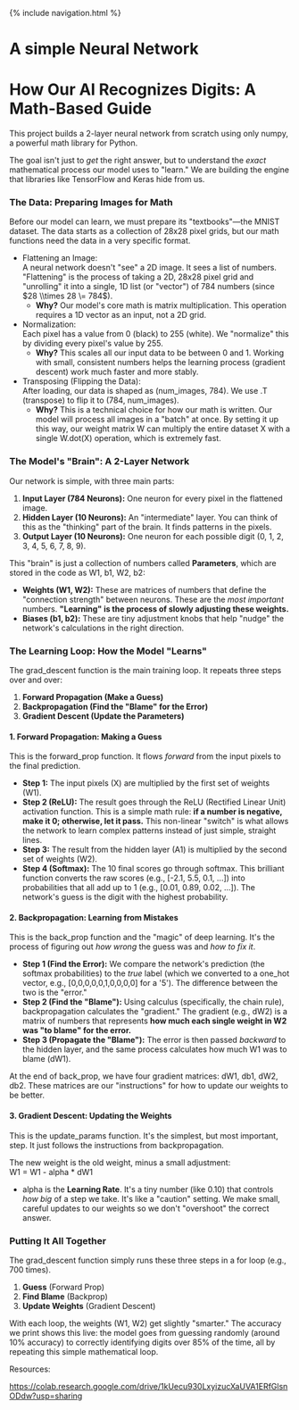 {% include navigation.html %}

# A simple Neural Network

# **How Our AI Recognizes Digits: A Math-Based Guide**

This project builds a 2-layer neural network from scratch using only numpy, a powerful math library for Python.

The goal isn't just to *get* the right answer, but to understand the *exact* mathematical process our model uses to "learn." We are building the engine that libraries like TensorFlow and Keras hide from us.

### **The Data: Preparing Images for Math**

Before our model can learn, we must prepare its "textbooks"—the MNIST dataset. The data starts as a collection of 28x28 pixel grids, but our math functions need the data in a very specific format.

* Flattening an Image:  
  A neural network doesn't "see" a 2D image. It sees a list of numbers. "Flattening" is the process of taking a 2D, 28x28 pixel grid and "unrolling" it into a single, 1D list (or "vector") of 784 numbers (since $28 \\times 28 \= 784$).  
  * **Why?** Our model's core math is matrix multiplication. This operation requires a 1D vector as an input, not a 2D grid.  
* Normalization:  
  Each pixel has a value from 0 (black) to 255 (white). We "normalize" this by dividing every pixel's value by 255\.  
  * **Why?** This scales all our input data to be between 0 and 1\. Working with small, consistent numbers helps the learning process (gradient descent) work much faster and more stably.  
* Transposing (Flipping the Data):  
  After loading, our data is shaped as (num\_images, 784). We use .T (transpose) to flip it to (784, num\_images).  
  * **Why?** This is a technical choice for how our math is written. Our model will process all images in a "batch" at once. By setting it up this way, our weight matrix W can multiply the entire dataset X with a single W.dot(X) operation, which is extremely fast.

### **The Model's "Brain": A 2-Layer Network**

Our network is simple, with three main parts:

1. **Input Layer (784 Neurons):** One neuron for every pixel in the flattened image.  
2. **Hidden Layer (10 Neurons):** An "intermediate" layer. You can think of this as the "thinking" part of the brain. It finds patterns in the pixels.  
3. **Output Layer (10 Neurons):** One neuron for each possible digit (0, 1, 2, 3, 4, 5, 6, 7, 8, 9).

This "brain" is just a collection of numbers called **Parameters**, which are stored in the code as W1, b1, W2, b2:

* **Weights (W1, W2):** These are matrices of numbers that define the "connection strength" between neurons. These are the *most important* numbers. **"Learning" is the process of slowly adjusting these weights.**  
* **Biases (b1, b2):** These are tiny adjustment knobs that help "nudge" the network's calculations in the right direction.

### **The Learning Loop: How the Model "Learns"**

The grad\_descent function is the main training loop. It repeats three steps over and over:

1. **Forward Propagation (Make a Guess)**  
2. **Backpropagation (Find the "Blame" for the Error)**  
3. **Gradient Descent (Update the Parameters)**

#### **1\. Forward Propagation: Making a Guess**

This is the forward\_prop function. It flows *forward* from the input pixels to the final prediction.

* **Step 1:** The input pixels (X) are multiplied by the first set of weights (W1).  
* **Step 2 (ReLU):** The result goes through the ReLU (Rectified Linear Unit) activation function. This is a simple math rule: **if a number is negative, make it 0; otherwise, let it pass.** This non-linear "switch" is what allows the network to learn complex patterns instead of just simple, straight lines.  
* **Step 3:** The result from the hidden layer (A1) is multiplied by the second set of weights (W2).  
* **Step 4 (Softmax):** The 10 final scores go through softmax. This brilliant function converts the raw scores (e.g., \[-2.1, 5.5, 0.1, ...\]) into probabilities that all add up to 1 (e.g., \[0.01, 0.89, 0.02, ...\]). The network's guess is the digit with the highest probability.

#### **2\. Backpropagation: Learning from Mistakes**

This is the back\_prop function and the "magic" of deep learning. It's the process of figuring out *how wrong* the guess was and *how to fix it*.

* **Step 1 (Find the Error):** We compare the network's prediction (the softmax probabilities) to the *true* label (which we converted to a one\_hot vector, e.g., \[0,0,0,0,0,1,0,0,0,0\] for a '5'). The difference between the two is the "error."  
* **Step 2 (Find the "Blame"):** Using calculus (specifically, the chain rule), backpropagation calculates the "gradient." The gradient (e.g., dW2) is a matrix of numbers that represents **how much each single weight in W2 was "to blame" for the error.**  
* **Step 3 (Propagate the "Blame"):** The error is then passed *backward* to the hidden layer, and the same process calculates how much W1 was to blame (dW1).

At the end of back\_prop, we have four gradient matrices: dW1, db1, dW2, db2. These matrices are our "instructions" for how to update our weights to be better.

#### **3\. Gradient Descent: Updating the Weights**

This is the update\_params function. It's the simplest, but most important, step. It just follows the instructions from backpropagation.

The new weight is the old weight, minus a small adjustment:  
W1 \= W1 \- alpha \* dW1

* alpha is the **Learning Rate**. It's a tiny number (like 0.10) that controls *how big* of a step we take. It's like a "caution" setting. We make small, careful updates to our weights so we don't "overshoot" the correct answer.

### **Putting It All Together**

The grad\_descent function simply runs these three steps in a for loop (e.g., 700 times).

1. **Guess** (Forward Prop)  
2. **Find Blame** (Backprop)  
3. **Update Weights** (Gradient Descent)

With each loop, the weights (W1, W2) get slightly "smarter." The accuracy we print shows this live: the model goes from guessing randomly (around 10% accuracy) to correctly identifying digits over 85% of the time, all by repeating this simple mathematical loop.

Resources:

https://colab.research.google.com/drive/1kUecu930LxyizucXaUVA1ERfGlsnODdw?usp=sharing